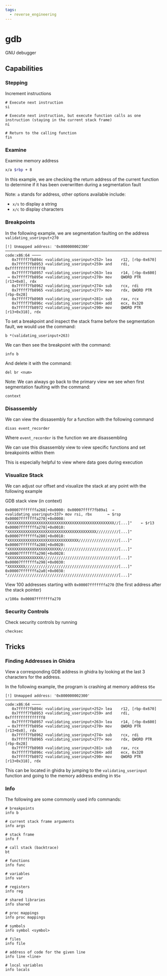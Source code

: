 ```yaml
---
tags:
  - reverse_engineering
---
```

# gdb

GNU debugger

## Capabilities

### Stepping

Increment instructions

```
# Execute next instruction
si

# Execute next instruction, but execute function calls as one instruction (staying in the current stack frame)
ni

# Return to the calling function
fin
```

### Examine

Examine memory address

```bash
x/a $rbp + 8
```

In this example, we are checking the return address of the current function to determine if it has been overwritten during a segmentation fault

Note: `a` stands for address, other options available include:

- `x/s` to display a string
- `x/c` to display characters

### Breakpoints

In the following example, we are segmentation faulting on the address `validating_userinput+270`

```
[!] Unmapped address: '0x800000002300'
──────────────────────────────────────────────────────────────────────────────────────────────────── code:x86:64 ────
   0x7ffff7fb894c <validating_userinput+252> lea    r12, [rbp-0x670]
   0x7ffff7fb8953 <validating_userinput+259> and    rdi, 0xfffffffffffffff8
   0x7ffff7fb8957 <validating_userinput+263> lea    r14, [rbp-0x600]
 → 0x7ffff7fb895e <validating_userinput+270> mov    QWORD PTR [r13+0x0], rdx
   0x7ffff7fb8962 <validating_userinput+274> sub    rcx, rdi
   0x7ffff7fb8965 <validating_userinput+277> mov    rdx, QWORD PTR [rbp-0x28]
   0x7ffff7fb8969 <validating_userinput+281> sub    rax, rcx
   0x7ffff7fb896c <validating_userinput+284> add    ecx, 0x320
   0x7ffff7fb8972 <validating_userinput+290> mov    QWORD PTR [r13+0x318], rdx
```

To set a breakpoint and inspect the stack frame before the segmentation fault, we would use the command:

```
b *(validating_userinput+263)
```

We can then see the breakpoint with the command:

```
info b
```

And delete it with the command:

```
del br <num>
```

Note: We can always go back to the primary view we see when first segmentation faulting with the command:

```
context
```

### Disassembly

We can view the dissasembly for a function with the following command

```
disas event_recorder
```

Where `event_recorder` is the function we are disassembling

We can use this disassembly view to view specific functions and set breakpoints within them

This is especially helpful to view where data goes during execution

### Visualize Stack

We can adjust our offset and visualize the stack at any point with the following example

GDB stack view (in context)

```
0x00007fffffffa268│+0x0000: 0x00007ffff7fb89a1  →  <validating_userinput+337> mov rsi, rbx       ← $rsp
0x00007fffffffa270│+0x0008: "XXXXXXXXXXXXXXXXXXXXXXXXXXXXXXXXXXXXXXXXXXXXXXXX//[...]"    ← $r13                       
0x00007fffffffa278│+0x0010: "XXXXXXXXXXXXXXXXXXXXXXXXXXXXXXXXXXXXXXXX//////////[...]"                                 
0x00007fffffffa280│+0x0018: "XXXXXXXXXXXXXXXXXXXXXXXXXXXXXXXX//////////////////[...]"                                 
0x00007fffffffa288│+0x0020: "XXXXXXXXXXXXXXXXXXXXXXXX//////////////////////////[...]"                                 
0x00007fffffffa290│+0x0028: "XXXXXXXXXXXXXXXX//////////////////////////////////[...]"                                 
0x00007fffffffa298│+0x0030: "XXXXXXXX//////////////////////////////////////////[...]"                                 
0x00007fffffffa2a0│+0x0038: "//////////////////////////////////////////////////[...]"
```

View 100 addresses starting with `0x00007fffffffa270` (the first address after the stack pointer)

```
x/100a 0x00007fffffffa270
```

### Security Controls

Check security controls by running

```
checksec
```

## Tricks

### Finding Addresses in Ghidra

View a corresponding GDB address in ghidra by looking at the last 3 characters for the address.

In the following example, the program is crashing at memory address `95e`

```
[!] Unmapped address: '0x800000002300'
──────────────────────────────────────────────────────────────────────────────────────────────────── code:x86:64 ────
   0x7ffff7fb894c <validating_userinput+252> lea    r12, [rbp-0x670]
   0x7ffff7fb8953 <validating_userinput+259> and    rdi, 0xfffffffffffffff8
   0x7ffff7fb8957 <validating_userinput+263> lea    r14, [rbp-0x600]
 → 0x7ffff7fb895e <validating_userinput+270> mov    QWORD PTR [r13+0x0], rdx
   0x7ffff7fb8962 <validating_userinput+274> sub    rcx, rdi
   0x7ffff7fb8965 <validating_userinput+277> mov    rdx, QWORD PTR [rbp-0x28]
   0x7ffff7fb8969 <validating_userinput+281> sub    rax, rcx
   0x7ffff7fb896c <validating_userinput+284> add    ecx, 0x320
   0x7ffff7fb8972 <validating_userinput+290> mov    QWORD PTR [r13+0x318], rdx
```

This can be located in ghidra by jumping to the `validating_userinput` function and going to the memory address ending in `95e`

### Info

The following are some commonly used info commands:

```
# breakpoints
info b

# current stack frame arguments
info args

# stack frame
info f

# call stack (backtrace)
bt

# functions
info func

# variables
info var

# registers
info reg

# shared libraries
info shared

# proc mappings
info proc mappings

# symbols
info symbol <symbol>

# files
info file

# address of code for the given line
info line <line>

# local variables
info locals
```